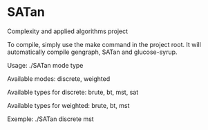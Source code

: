 SATan
=====

Complexity and applied algorithms project

To compile, simply use the make command in the project root. It will automatically compile gengraph, SATan and glucose-syrup.

Usage: ./SATan mode type

Available modes: discrete, weighted

Available types for discrete: brute, bt, mst, sat

Available types for weighted: brute, bt, mst

Exemple: ./SATan discrete mst
